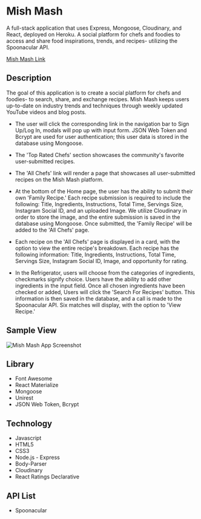 # Mish Mash

A full-stack application that uses Express, Mongoose, Cloudinary, and React, deployed on Heroku. 
A social platform for chefs and foodies to access and share food inspirations, trends, and recipes- utilizing the Spoonacular API.

[Mish Mash Link](https://guarded-depths-70836.herokuapp.com/ "Mish-Mash Link")


## Description

The goal of this application is to create a social platform for chefs and foodies- to search, share, and exchange recipes.
Mish Mash keeps users up-to-date on industry trends and techniques through weekly updated YouTube videos and blog posts.

+ The user will click the corresponding link in the navigation bar to Sign Up/Log In, modals will pop up with input form. JSON Web Token and Bcrypt are used for user authentication; this user data is stored in the database using Mongoose. 

+ The 'Top Rated Chefs' section showcases the community's favorite user-submitted recipes. 

+ The 'All Chefs' link will render a page that showcases all user-submitted recipes on the Mish Mash platform.

+ At the bottom of the Home page, the user has the ability to submit their own 'Family Recipe.' Each recipe submission is required to include the following: Title, Ingredients, Instructions, Total Time, Servings Size, Instagram Social ID, and an uploaded Image. We utilize Cloudinary in order to store the image, and the entire submission is saved in the database using Mongoose. Once submitted, the 'Family Recipe' will be added to the 'All Chefs' page.

+ Each recipe on the 'All Chefs' page is displayed in a card, with the option to view the entire recipe's breakdown. Each recipe has the following information: Title, Ingredients, Instructions, Total Time, Servings Size, Instagram Social ID,  Image, and opportunity for rating.

+ In the Refrigerator, users will choose from the categories of ingredients, checkmarks signify choice. Users have the ability to add other ingredients in the input field. Once all chosen ingredients have been checked or added, Users will click the 'Search For Recipes' button. This information is then saved in the database, and a call is made to the Spoonacular API. Six matches will display, with the option to 'View Recipe.'



## Sample View

![Mish Mash App Screenshot](./images/screenshot.jpg/)


## Library 

+ Font Awesome
+ React Materialize
+ Mongoose
+ Unirest
+ JSON Web Token, Bcrypt

## Technology

+ Javascript
+ HTML5
+ CSS3
+ Node.js - Express
+ Body-Parser
+ Cloudinary
+ React Ratings Declarative

## API List

+ Spoonacular

